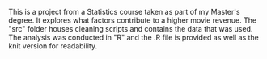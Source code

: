 This is a project from a Statistics course taken as part of my Master's degree. It explores what factors contribute to a higher movie revenue. 
The "src" folder houses cleaning scripts and contains the data that was used. The analysis was conducted in "R" and the .R file is provided as well
as the knit version for readability. 
